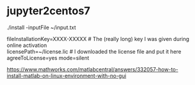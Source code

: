 # jupyter2centos7


./install -inputFile ~/input.txt

fileInstallationKey=XXXX-XXXXX # The (really long) key I was given during online activation  
licensePath=~/license.lic # I downloaded the license file and put it here  
agreeToLicense=yes
mode=silent


https://www.mathworks.com/matlabcentral/answers/332057-how-to-install-matlab-on-linux-environment-with-no-gui

